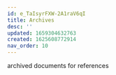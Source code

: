 ```yaml
---
id: e_TaIsyrFXW-2A1raV6qI
title: Archives
desc: ''
updated: 1659304632763
created: 1625608772914
nav_order: 10
---
```

archived documents for references
